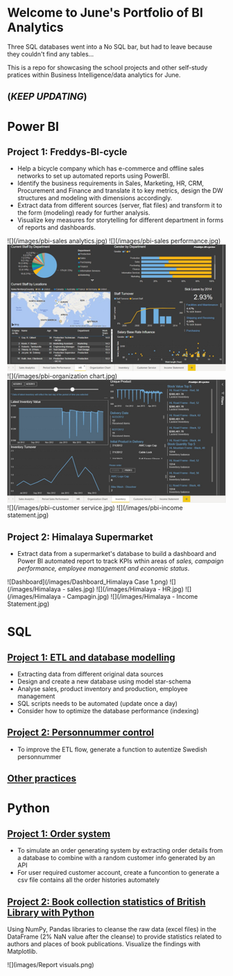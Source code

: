 # Welcome to June's Portfolio of BI Analytics 
Three SQL databases went into a No SQL bar, but had to leave because they couldn't find any tables...

This is a repo for showcasing the school projects and other self-study pratices within Business Intelligence/data analytics for June.

## (*KEEP UPDATING*)

# Power BI
## Project 1: Freddys-BI-cycle
* Help a bicycle company which has e-commerce and offline sales networks to set up automated reports using
PowerBI.
*	Identify the business requirements in Sales, Marketing, HR, CRM, Procurement and Finance and translate it to key metrics, design the DW structures and modeling with dimensions accordingly.  
* Extract data from different sources (server, flat files) and transform it to the form (modeling) ready for further analysis.
* Visualize key measures for storytelling for different department in forms of reports and dashboards.

![](/images/pbi-sales analytics.jpg)
![](/images/pbi-sales performance.jpg)
![](/images/pbi-HR.jpg)
![](/images/pbi-organization chart.jpg)
![](/images/pbi-inventory.jpg)
![](/images/pbi-customer service.jpg)
![](/images/pbi-income statement.jpg)

## Project 2: Himalaya Supermarket
* Extract data from a supermarket's database to build a dashboard and Power BI automated report to track KPIs wthin areas of *sales, campaign performance, employee management and economic status*.

![Dashboard](/images/Dashboard_Himalaya Case 1.png)
![](/images/Himalaya - sales.jpg)
![](/images/Himalaya - HR.jpg)
![](/images/Himalaya - Campagin.jpg)
![](/images/Himalaya - Income Statement.jpg)

# SQL
## [Project 1: ETL and database modelling](https://github.com/skip2mylo/SQL/blob/20b1f2b316039c78eb71107d6762cd3117b8478c/Yijun%20Cao_Inl%C3%A4mningsuppgift%202%20ETL_updated.sql)
* Extracting data from different original data sources
* Design and create a new database using model star-schema
* Analyse sales, product inventory and production, employee management
* SQL scripts needs to be automated (update once a day)
* Consider how to optimize the database performance (indexing) 

## [Project 2: Personnummer control](https://github.com/skip2mylo/SQL/blob/20b1f2b316039c78eb71107d6762cd3117b8478c/Yijun%20Cao_Inl%C3%A4mnninsuppgift%201%20Kontrollsiffra.sql)
* To improve the ETL flow, generate a function to autentize Swedish personnummer

## [Other practices](https://github.com/skip2mylo/SQL/tree/main/other-practices)

# Python
## [Project 1: Order system](https://github.com/skip2mylo/python/blob/ecb5998a62632f9cd3f78d5d4a1a44c03d3f41ba/Order%20system.py)
* To simulate an order generating system by extracting order details from a database to combine with a random customer info generated by an API
* For user required customer account, create a funcontion to generate a csv file contains all the order histories automately


## [Project 2: Book collection statistics of British Library with Python](https://github.com/skip2mylo/python/blob/a1a9173adc37d66accc0cbff320652924f2a79f0/Data-cleansing/Books_Yijun%20Cao.py)
Using NumPy, Pandas libraries to cleanse the raw data (excel files) in the DataFrame (2% NaN value after the cleanse) to provide statistics related to authors and places of book publications. Visualize the findings with Matplotlib.

![](images/Report visuals.png)
